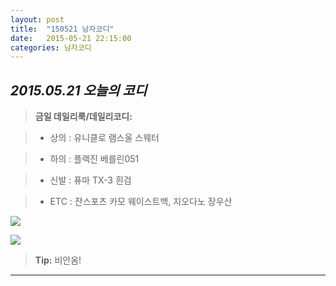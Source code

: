 ```yaml
---
layout: post
title:  "150521 남자코디"
date:   2015-05-21 22:15:00
categories: 남자코디
---
```




*2015.05.21 오늘의 코디*
-------------


> **금일 데일리룩/데일리코디:**

> - 상의 : 유니클로 램스울 스웨터


> - 하의 : 플랙진 베를린051


> - 신발 : 퓨마 TX-3 흰검

> -  ETC : 잔스포츠 카모 웨이스트백, 지오다노 장우산



  
![](https://lh6.googleusercontent.com/-W7A9GRNXeb8/VWhssF6ggqI/AAAAAAAAACY/Qk8RHFcml2c/w684-h563-no/4-1.jpg)

![](https://lh3.googleusercontent.com/-PhNZV8NcMZk/VWhsshtQjOI/AAAAAAAAACg/3AojYukmcs4/w676-h563-no/4-2.jpg)

> **Tip:** 비안옴!


----------

